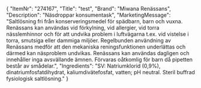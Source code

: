 {
  "ItemNr": "274167",
  "Title": "test",
  "Brand": "Miwana Renässans",
  "Description": "Näsdroppar konsumentask",
  "MarketingMessage": "Saltlösning fri från konserveringsmedel för spädbarn, barn och vuxna. Renässans kan användas vid förkylning, vid allergier, vid torra nässlemhinnor och för att undvika problem i luftvägarna t.ex. vid vistelse i torra, smutsiga eller dammiga miljöer. Regelbunden användning av Renässans medför att den mekaniska reningsfunktionen underlättas och därmed kan näsproblem undvikas. Renässans kan användas dagligen och innehåller inga avsvällande ämnen. Förvaras oåtkomlig för barn då pipetten består av smådelar.",
  "Ingredients": "SV: Natriumklorid (0,9%), dinatriumfosfatdihydrat, kaliumdivätefosfat, vatten; pH neutral. Steril buffrad fysiologisk saltlösning."
}